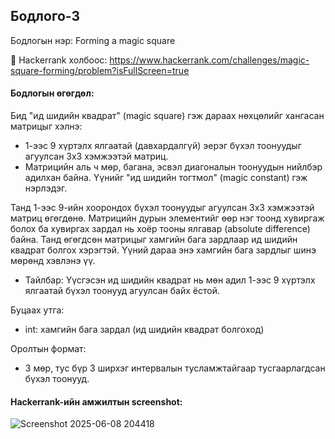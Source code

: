 ## Бодлого-3
Бодлогын нэр: Forming a magic square

🔗 Hackerrank холбоос: https://www.hackerrank.com/challenges/magic-square-forming/problem?isFullScreen=true

#### Бодлогын өгөгдөл:

Бид "ид шидийн квадрат" (magic square) гэж дараах нөхцөлийг хангасан матрицыг хэлнэ:

- 1-ээс 9 хүртэлх ялгаатай (давхардалгүй) эерэг бүхэл тоонуудыг агуулсан 3x3 хэмжээтэй матриц.
- Матрицийн аль ч мөр, багана, эсвэл диагоналын тоонуудын нийлбэр адилхан байна. Үүнийг "ид шидийн тогтмол" (magic constant) гэж нэрлэдэг.

Танд 1-ээс 9-ийн хоорондох бүхэл тоонуудыг агуулсан 3x3 хэмжээтэй матриц өгөгдөнө. Матрицийн дурын элементийг өөр нэг тоонд хувиргаж болох ба хувиргах зардал нь хоёр тооны ялгавар (absolute difference) байна. Танд өгөгдсөн матрицыг хамгийн бага зардлаар ид шидийн квадрат болгох хэрэгтэй. Үүний дараа энэ хамгийн бага зардлыг шинэ мөрөнд хэвлэнэ үү.

- Тайлбар: Үүсгэсэн ид шидийн квадрат нь мөн адил 1-ээс 9 хүртэлх ялгаатай бүхэл тоонууд агуулсан байх ёстой.

Буцаах утга:
- int: хамгийн бага зардал (ид шидийн квадрат болгоход)

Оролтын формат:
- 3 мөр, тус бүр 3 ширхэг интервалын тусламжтайгаар тусгаарлагдсан бүхэл тоонууд.

#### Hackerrank-ийн амжилтын screenshot:
![Screenshot 2025-06-08 204418](https://github.com/user-attachments/assets/934742f0-e078-4768-8918-1ca93140f80d)

